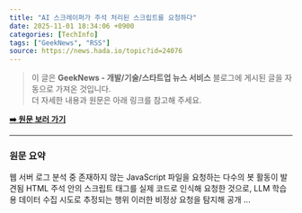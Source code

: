 ```yaml
---
title: "AI 스크레이퍼가 주석 처리된 스크립트를 요청하다"
date: 2025-11-01 18:34:06 +0900
categories: [TechInfo]
tags: ["GeekNews", "RSS"]
source: https://news.hada.io/topic?id=24076
---
```

> 이 글은 **GeekNews - 개발/기술/스타트업 뉴스 서비스** 블로그에 게시된 글을 자동으로 가져온 것입니다. <br>
> 더 자세한 내용과 원문은 아래 링크를 참고해 주세요.

[**➡️ 원문 보러 가기**](https://news.hada.io/topic?id=24076)

---

### 원문 요약
웹 서버 로그 분석 중 존재하지 않는 JavaScript 파일을 요청하는 다수의 봇 활동이 발견됨 HTML 주석 안의 스크립트 태그를 실제 코드로 인식해 요청한 것으로, LLM 학습용 데이터 수집 시도로 추정되는 행위 이러한 비정상 요청을 탐지해 공개 ...
